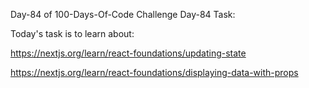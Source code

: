Day-84 of 100-Days-Of-Code Challenge
Day-84 Task:

Today's task is to learn about:

https://nextjs.org/learn/react-foundations/updating-state

https://nextjs.org/learn/react-foundations/displaying-data-with-props
